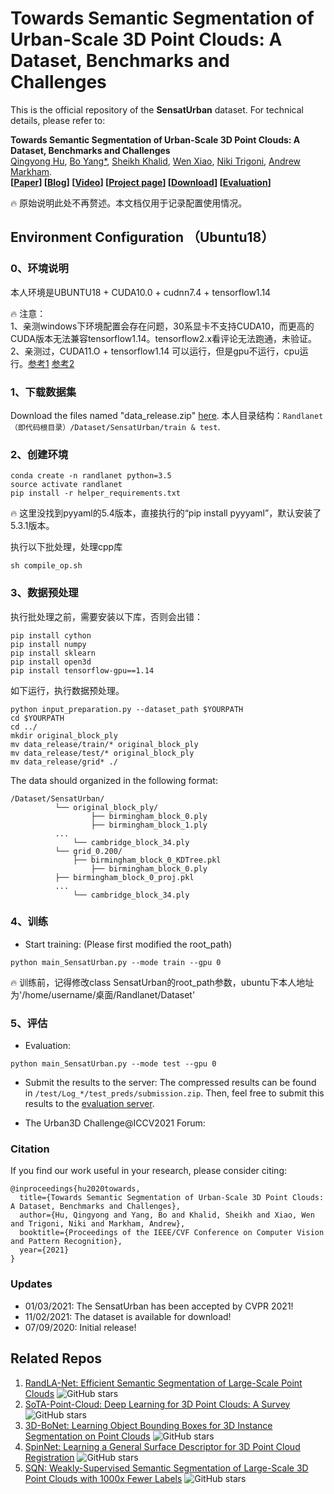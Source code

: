 
# Towards Semantic Segmentation of Urban-Scale 3D Point Clouds: A Dataset, Benchmarks and Challenges

This is the official repository of the **SensatUrban** dataset. For technical details, please refer to:

**Towards Semantic Segmentation of Urban-Scale 3D Point Clouds: A Dataset, Benchmarks and Challenges** <br />
[Qingyong Hu](https://qingyonghu.github.io/), [Bo Yang*](https://yang7879.github.io/), [Sheikh Khalid](https://uk.linkedin.com/in/fakharkhalid), 
[Wen Xiao](https://www.ncl.ac.uk/engineering/staff/profile/wenxiao.html), [Niki Trigoni](https://www.cs.ox.ac.uk/people/niki.trigoni/), [Andrew Markham](https://www.cs.ox.ac.uk/people/andrew.markham/). <br />
**[[Paper](http://arxiv.org/abs/2009.03137)] [[Blog](https://zhuanlan.zhihu.com/p/259208850)] [[Video](https://www.youtube.com/watch?v=IG0tTdqB3L8)] [[Project page](https://github.com/QingyongHu/SensatUrban)] [[Download](https://forms.gle/m4HJiqZxnq8rmjc8A)] 
[[Evaluation](https://competitions.codalab.org/competitions/31519#participate-submit_results)]** <br />

🔥 原始说明此处不再赘述。本文档仅用于记录配置使用情况。


## Environment Configuration （Ubuntu18）    

### 0、环境说明 ###
本人环境是UBUNTU18 + CUDA10.0 + cudnn7.4 + tensorflow1.14

🔥 注意：    
1、亲测windows下环境配置会存在问题，30系显卡不支持CUDA10，而更高的CUDA版本无法兼容tensorflow1.14。tensorflow2.x看评论无法跑通，未验证。    
2、亲测过，CUDA11.O + tensorflow1.14 可以运行，但是gpu不运行，cpu运行。[参考1](https://github.com/QingyongHu/SensatUrban/issues/13) [参考2](https://blog.csdn.net/caiguanhong/article/details/112184290)    

### 1、下载数据集 ###
Download the files named "data_release.zip" [here](https://forms.gle/m4HJiqZxnq8rmjc8A). 
本人目录结构：`Randlanet（即代码根目录）/Dataset/SensatUrban/train & test`.

### 2、创建环境 ###
```
conda create -n randlanet python=3.5
source activate randlanet
pip install -r helper_requirements.txt
```
🔥 这里没找到pyyaml的5.4版本，直接执行的“pip install pyyyaml”，默认安装了5.3.1版本。  

执行以下批处理，处理cpp库
```
sh compile_op.sh
```
### 3、数据预处理 ###
执行批处理之前，需要安装以下库，否则会出错：  
```
pip install cython
pip install numpy
pip install sklearn
pip install open3d
pip install tensorflow-gpu==1.14
```
如下运行，执行数据预处理。
```
python input_preparation.py --dataset_path $YOURPATH
cd $YOURPATH
cd ../
mkdir original_block_ply
mv data_release/train/* original_block_ply
mv data_release/test/* original_block_ply
mv data_release/grid* ./
```
 
The data should organized in the following format:
```
/Dataset/SensatUrban/
          └── original_block_ply/
                  ├── birmingham_block_0.ply
                  ├── birmingham_block_1.ply 
		  ...
	    	  └── cambridge_block_34.ply 
          └── grid_0.200/
	     	  ├── birmingham_block_0_KDTree.pkl
                  ├── birmingham_block_0.ply
		  ├── birmingham_block_0_proj.pkl 
		  ...
	    	  └── cambridge_block_34.ply 
```
### 4、训练 ###
- Start training: (Please first modified the root_path)
```
python main_SensatUrban.py --mode train --gpu 0 
```
🔥 训练前，记得修改class SensatUrban的root_path参数，ubuntu下本人地址为'/home/username/桌面/Randlanet/Dataset'    

### 5、评估 ###
- Evaluation:
```
python main_SensatUrban.py --mode test --gpu 0 
```
- Submit the results to the server:
The compressed results can be found in `/test/Log_*/test_preds/submission.zip`. Then, feel free to submit this results to the 
[evaluation server](https://competitions.codalab.org/competitions/31519#participate-submit_results). 

- The Urban3D Challenge@ICCV2021 Forum:

### Citation
If you find our work useful in your research, please consider citing:

	@inproceedings{hu2020towards,
	  title={Towards Semantic Segmentation of Urban-Scale 3D Point Clouds: A Dataset, Benchmarks and Challenges},
	  author={Hu, Qingyong and Yang, Bo and Khalid, Sheikh and Xiao, Wen and Trigoni, Niki and Markham, Andrew},
      booktitle={Proceedings of the IEEE/CVF Conference on Computer Vision and Pattern Recognition},
	  year={2021}
	}


### Updates
* 01/03/2021: The SensatUrban has been accepted by CVPR 2021!
* 11/02/2021: The dataset is available for download!
* 07/09/2020: Initial release!


## Related Repos
1. [RandLA-Net: Efficient Semantic Segmentation of Large-Scale Point Clouds](https://github.com/QingyongHu/RandLA-Net) ![GitHub stars](https://img.shields.io/github/stars/QingyongHu/RandLA-Net.svg?style=flat&label=Star)
2. [SoTA-Point-Cloud: Deep Learning for 3D Point Clouds: A Survey](https://github.com/QingyongHu/SoTA-Point-Cloud) ![GitHub stars](https://img.shields.io/github/stars/QingyongHu/SoTA-Point-Cloud.svg?style=flat&label=Star)
3. [3D-BoNet: Learning Object Bounding Boxes for 3D Instance Segmentation on Point Clouds](https://github.com/Yang7879/3D-BoNet) ![GitHub stars](https://img.shields.io/github/stars/Yang7879/3D-BoNet.svg?style=flat&label=Star)
4. [SpinNet: Learning a General Surface Descriptor for 3D Point Cloud Registration](https://github.com/QingyongHu/SpinNet) ![GitHub stars](https://img.shields.io/github/stars/QingyongHu/SpinNet.svg?style=flat&label=Star)
5. [SQN: Weakly-Supervised Semantic Segmentation of Large-Scale 3D Point Clouds with 1000x Fewer Labels](https://github.com/QingyongHu/SQN) ![GitHub stars](https://img.shields.io/github/stars/QingyongHu/SQN.svg?style=flat&label=Star)



